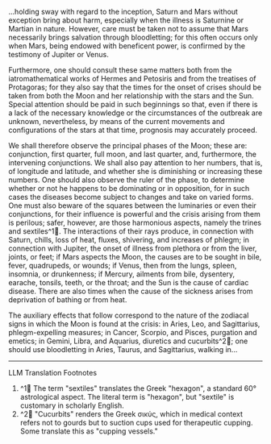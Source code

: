 ...holding sway with regard to the inception, Saturn and Mars without exception bring about harm, especially when the illness is Saturnine or Martian in nature. However, care must be taken not to assume that Mars necessarily brings salvation through bloodletting; for this often occurs only when Mars, being endowed with beneficent power, is confirmed by the testimony of Jupiter or Venus.

Furthermore, one should consult these same matters both from the iatromathematical works of Hermes and Petosiris and from the treatises of Protagoras; for they also say that the times for the onset of crises should be taken from both the Moon and her relationship with the stars and the Sun. Special attention should be paid in such beginnings so that, even if there is a lack of the necessary knowledge or the circumstances of the outbreak are unknown, nevertheless, by means of the current movements and configurations of the stars at that time, prognosis may accurately proceed.

We shall therefore observe the principal phases of the Moon; these are: conjunction, first quarter, full moon, and last quarter, and, furthermore, the intervening conjunctions. We shall also pay attention to her numbers, that is, of longitude and latitude, and whether she is diminishing or increasing these numbers. One should also observe the ruler of the phase, to determine whether or not he happens to be dominating or in opposition, for in such cases the diseases become subject to changes and take on varied forms. One must also beware of the squares between the luminaries or even their conjunctions, for their influence is powerful and the crisis arising from them is perilous; safer, however, are those harmonious aspects, namely the trines and sextiles^1🤖. The interactions of their rays produce, in connection with Saturn, chills, loss of heat, fluxes, shivering, and increases of phlegm; in connection with Jupiter, the onset of illness from plethora or from the liver, joints, or feet; if Mars aspects the Moon, the causes are to be sought in bile, fever, quadrupeds, or wounds; if Venus, then from the lungs, spleen, insomnia, or drunkenness; if Mercury, ailments from bile, dysentery, earache, tonsils, teeth, or the throat; and the Sun is the cause of cardiac disease. There are also times when the cause of the sickness arises from deprivation of bathing or from heat.

The auxiliary effects that follow correspond to the nature of the zodiacal signs in which the Moon is found at the crisis: in Aries, Leo, and Sagittarius, phlegm-expelling measures; in Cancer, Scorpio, and Pisces, purgation and emetics; in Gemini, Libra, and Aquarius, diuretics and cucurbits^2🤖; one should use bloodletting in Aries, Taurus, and Sagittarius, walking in...

---

LLM Translation Footnotes

1. ^1🤖 The term "sextiles" translates the Greek "hexagon", a standard 60° astrological aspect. The literal term is "hexagon", but "sextile" is customary in scholarly English.
2. ^2🤖 "Cucurbits" renders the Greek σικύς, which in medical context refers not to gourds but to suction cups used for therapeutic cupping. Some translate this as "cupping vessels."